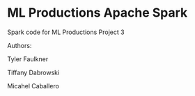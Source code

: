 # ML Productions Apache Spark
Spark code for ML Productions Project 3

Authors:

Tyler Faulkner

Tiffany Dabrowski

Micahel Caballero
